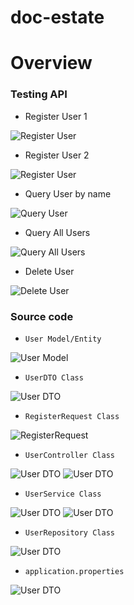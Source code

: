 # doc-estate
# Overview

### Testing API

* Register User 1

![Register User](https://github.com/namphuong2217/doc-estate/blob/main/Documentation/RegisterUser1.png)

* Register User 2 

![Register User](https://github.com/namphuong2217/doc-estate/blob/main/Documentation/RegisterUser2.png)

* Query User by name

![Query User](https://github.com/namphuong2217/doc-estate/blob/main/Documentation/QueryUser.png)

* Query All Users

![Query All Users](https://github.com/namphuong2217/doc-estate/blob/main/Documentation/QueryAllUsers.png)

* Delete User

![Delete User](https://github.com/namphuong2217/doc-estate/blob/main/Documentation/DeleteUser.png)

### Source code

* ``User Model/Entity``

![User Model](https://github.com/namphuong2217/doc-estate/blob/main/Documentation/UserClass.png)

* ``UserDTO Class``

![User DTO](https://github.com/namphuong2217/doc-estate/blob/main/Documentation/UserDTOClass.png)

* ``RegisterRequest Class`` 

![RegisterRequest](https://github.com/namphuong2217/doc-estate/blob/main/Documentation/RegisterRequestClass.png)

* ``UserController Class``

![User DTO](https://github.com/namphuong2217/doc-estate/blob/main/Documentation/UserControllerClass1.png)
![User DTO](https://github.com/namphuong2217/doc-estate/blob/main/Documentation/UserControllerClass2.png)

* ``UserService Class``

![User DTO](https://github.com/namphuong2217/doc-estate/blob/main/Documentation/UserServiceClass1.png)
![User DTO](https://github.com/namphuong2217/doc-estate/blob/main/Documentation/UserServiceClass2.png)

* ``UserRepository Class``

![User DTO](https://github.com/namphuong2217/doc-estate/blob/main/Documentation/UserRepositoryClass.png)

* ``application.properties``

![User DTO](https://github.com/namphuong2217/doc-estate/blob/main/Documentation/ApplicationProperties.png)




